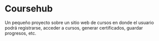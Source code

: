 # Coursehub
Un pequeño proyecto sobre un sitio web de cursos en donde el usuario podrá registrarse, acceder a cursos, generar certificados, guardar progresos, etc.
